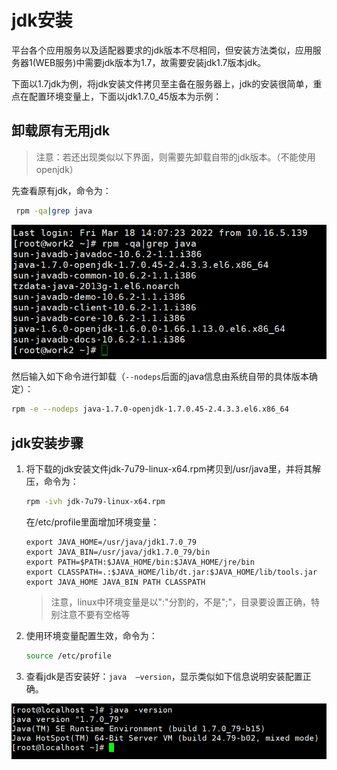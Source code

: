 
# jdk安装

平台各个应用服务以及适配器要求的jdk版本不尽相同，但安装方法类似，应用服务器1(WEB服务)中需要jdk版本为1.7，故需要安装jdk1.7版本jdk。

下面以1.7jdk为例，将jdk安装文件拷贝至主备在服务器上，jdk的安装很简单，重点在配置环境变量上，下面以jdk1.7.0_45版本为示例：

## 卸载原有无用jdk

> 注意：若还出现类似以下界面，则需要先卸载自带的jdk版本。（不能使用openjdk）

   先查看原有jdk，命令为：

```sh
 rpm -qa|grep java
```

 ![3](openjdk.png)

然后输入如下命令进行卸载（`--nodeps`后面的java信息由系统自带的具体版本确定）：

```bash
rpm -e --nodeps java-1.7.0-openjdk-1.7.0.45-2.4.3.3.el6.x86_64
```



## jdk安装步骤

1. 将下载的jdk安装文件jdk-7u79-linux-x64.rpm拷贝到/usr/java里，并将其解压，命令为：

   ```bash
   rpm -ivh jdk-7u79-linux-x64.rpm
   ```

   在/etc/profile里面增加环境变量：

   ```shell
   export JAVA_HOME=/usr/java/jdk1.7.0_79
   export JAVA_BIN=/usr/java/jdk1.7.0_79/bin
   export PATH=$PATH:$JAVA_HOME/bin:$JAVA_HOME/jre/bin
   export CLASSPATH=.:$JAVA_HOME/lib/dt.jar:$JAVA_HOME/lib/tools.jar
   export JAVA_HOME JAVA_BIN PATH CLASSPATH
   ```

   > 注意，linux中环境变量是以":"分割的，不是";"，目录要设置正确，特别注意不要有空格等

2. 使用环境变量配置生效，命令为：

   ```bash
   source /etc/profile
   ```

3. 查看jdk是否安装好：`java  –version`，显示类似如下信息说明安装配置正确。

![2](java-verison.png)
